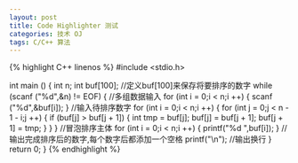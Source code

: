 ```yaml
---
layout: post
title: Code Highlighter 测试
categories: 技术 OJ
tags: C/C++ 算法
---
```

{% highlight C++ linenos %}
#include <stdio.h>
  
int main () {
  int n;
  int buf[100]; //定义buf[100]来保存将要排序的数字
  while (scanf ("%d",&n) != EOF) { //多组数据输入
    for (int i = 0;i < n;i ++) {
      scanf ("%d",&buf[i]);
    } //输入待排序数字
    for (int i = 0;i < n;i ++) {
      for (int j = 0;j < n - 1 - i;j ++) {
        if (buf[j] > buf[j + 1]) {
          int tmp = buf[j];
          buf[j] = buf[j + 1];
          buf[j + 1] = tmp;
        }
      }
    } //冒泡排序主体
    for (int i = 0;i < n;i ++) {
      printf("%d ",buf[i]);
    } //输出完成排序后的数字,每个数字后都添加一个空格
    printf("\n"); //输出换行
  }
  return 0; 
}
{% endhighlight %}